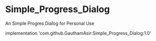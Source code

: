# Simple_Progress_Dialog
An Simple Progres Dialog for Personal Use

implementation 'com.github.GauthamAsir:Simple_Progress_Dialog:1.0'
